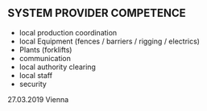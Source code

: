 ## SYSTEM PROVIDER COMPETENCE 

+ local production coordination
+ local Equipment (fences /  barriers / rigging / electrics) 
+ Plants (forklifts)
+ communication
+ local authority clearing
+ local staff
+ security

27.03.2019 Vienna
